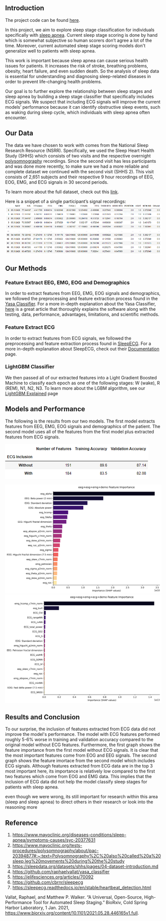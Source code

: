## Introduction

The project code can be found [here](https://github.com/chinkevin/DSC180_sleep_apnea).

In this project, we aim to explore sleep stage classification for individuals specifically with [sleep apnea](https://www.mayoclinic.org/diseases-conditions/sleep-apnea/symptoms-causes/syc-20377631). Current sleep stage scoring is done by hand which is somewhat subjective so human scorers don’t agree a lot of the time. Moreover, current automated sleep stage scoring models don't generalize well to patients with sleep apnea. 

This work is important because sleep apnea can cause serious health issues for patients. It increases the risk of stroke, breathing problems, obesity, heart failure, and even sudden death. So the analysis of sleep data is essential for understanding and diagnosing sleep-related diseases in order to prevent life-changing health problems.

Our goal is to further explore the relationship between sleep stages and sleep apnea by building a sleep stage classifier that specifically includes ECG signals. We suspect that including ECG signals will improve the current models’ performance because it can identify obstructive sleep events, such as waking during sleep cycle, which individuals with sleep apnea often encounter.

## Our Data

The data we have chosen to work with comes from the National Sleep Research Resource (NSRR). Specifically, we used the Sleep Heart Health Study (SHHS) which consists of two visits and the respective overnight [polysomnography](https://www.mayoclinic.org/tests-procedures/polysomnography/about/pac-20394877#:~:text=Polysomnography%2C%20also%20called%20a%20sleep,leg%20movements%20during%20the%20study) recordings. Since the second visit has less participants and was done more recently, to make sure we had a more reliable and complete dataset we continued with the second visit (SHHS 2). This visit consists of 2,651 subjects and their respective 9 hour recordings of EEG, EOG, EMG, and ECG signals in 30 second periods. 

To learn more about the full dataset, check out this [link](https://sleepdata.org/datasets/shhs/pages/04-dataset-introduction.md).

Here is a snippet of a single participant’s signal recordings:
![visit2](images/data_snip.PNG)

## Our Methods
### Feature Extract EEG, EMG, EOG and Demographics
In order to extract features from EEG, EMG, EOG signals and demographics, we followed the preprocessing and feature extraction process found in the [Yasa Classifier](https://github.com/raphaelvallat/yasa_classifier). For a more in-depth explanation about the Yasa Classifier, [here](https://elifesciences.org/articles/70092) is a great article that thoroughly explains the software along with the testing, data, performance, advantages, limitations, and scientific methods.

### Feature Extract ECG
In order to extract features from ECG signals, we followed the preprocessing and feature extraction process found in [SleepECG](https://github.com/cbrnr/sleepecg). For a more in-depth explanation about SleepECG, check out their [Documentation](https://sleepecg.readthedocs.io/en/stable/heartbeat_detection.html) page.

### LightGBM Classifier
We then passed all of our extracted features into a Light Gradient Boosted Machine to classify each epoch as one of the following stages: W (wake), R (REM), N1, N2, N3. To learn more about the LGBM algorithm, see our [LightGBM Explained](lgbm_explained.md) page

## Models and Performance
The following is the results from our two models. The first model extracts features from EEG, EMG, EOG signals and demographics of the patient. The second model uses all of the features from the first model plus extracted features from ECG signals.

![Model Performance](images/result_table.PNG)

![Without ECG Importance](images/without_ecg_fimp.png) ![With ECG Importance](images/with_ecg_fimp.png) 

## Results and Conclusion

To our surprise, the inclusion of features extracted from ECG data did not improve the model's performance. The model with ECG features performed roughly 5-6% worse in training and validation accuracy compared to the original model without ECG features. Furthermore, the first graph shows the feature importance from the first model without ECG signals. It is clear that the most important features come from EOG and EEG signals. The second graph shows the feature imortace from the second model which includes ECG signals. Although features extracted from ECG data are in the top 3 most important here, its importance is relatively low compared to the first two features which come from EOG and EMG data. This implies that the inclusion of ECG data did not help the model classify sleep stages for patients with sleep apnea.

even though we were wrong, its still important for research within this area (sleep and sleep apnea) to direct others in their research or look into the reasoning more

## Reference

1. https://www.mayoclinic.org/diseases-conditions/sleep-apnea/symptoms-causes/syc-20377631
2. https://www.mayoclinic.org/tests-procedures/polysomnography/about/pac-20394877#:~:text=Polysomnography%2C%20also%20called%20a%20sleep,leg%20movements%20during%20the%20study
3. https://sleepdata.org/datasets/shhs/pages/04-dataset-introduction.md
4. https://github.com/raphaelvallat/yasa_classifier
5. https://elifesciences.org/articles/70092
6. https://github.com/cbrnr/sleepecg
7. https://sleepecg.readthedocs.io/en/stable/heartbeat_detection.html

Vallat, Raphael, and Matthew P. Walker. “A Universal, Open-Source, High-Performance Tool for Automated Sleep Staging.” BioRxiv, Cold Spring Harbor Laboratory, 1 Jan. 2021, https://www.biorxiv.org/content/10.1101/2021.05.28.446165v1.full.
